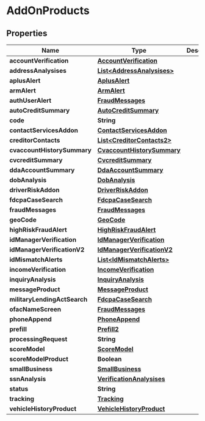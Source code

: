 

# AddOnProducts


## Properties

| Name | Type | Description | Notes |
|------------ | ------------- | ------------- | -------------|
|**accountVerification** | [**AccountVerification**](AccountVerification.md) |  |  [optional] |
|**addressAnalysises** | [**List&lt;AddressAnalysises&gt;**](AddressAnalysises.md) |  |  [optional] |
|**aplusAlert** | [**AplusAlert**](AplusAlert.md) |  |  [optional] |
|**armAlert** | [**ArmAlert**](ArmAlert.md) |  |  [optional] |
|**authUserAlert** | [**FraudMessages**](FraudMessages.md) |  |  [optional] |
|**autoCreditSummary** | [**AutoCreditSummary**](AutoCreditSummary.md) |  |  [optional] |
|**code** | **String** |  |  [optional] |
|**contactServicesAddon** | [**ContactServicesAddon**](ContactServicesAddon.md) |  |  [optional] |
|**creditorContacts** | [**List&lt;CreditorContacts2&gt;**](CreditorContacts2.md) |  |  [optional] |
|**cvaccountHistorySummary** | [**CvaccountHistorySummary**](CvaccountHistorySummary.md) |  |  [optional] |
|**cvcreditSummary** | [**CvcreditSummary**](CvcreditSummary.md) |  |  [optional] |
|**ddaAccountSummary** | [**DdaAccountSummary**](DdaAccountSummary.md) |  |  [optional] |
|**dobAnalysis** | [**DobAnalysis**](DobAnalysis.md) |  |  [optional] |
|**driverRiskAddon** | [**DriverRiskAddon**](DriverRiskAddon.md) |  |  [optional] |
|**fdcpaCaseSearch** | [**FdcpaCaseSearch**](FdcpaCaseSearch.md) |  |  [optional] |
|**fraudMessages** | [**FraudMessages**](FraudMessages.md) |  |  [optional] |
|**geoCode** | [**GeoCode**](GeoCode.md) |  |  [optional] |
|**highRiskFraudAlert** | [**HighRiskFraudAlert**](HighRiskFraudAlert.md) |  |  [optional] |
|**idManagerVerification** | [**IdManagerVerification**](IdManagerVerification.md) |  |  [optional] |
|**idManagerVerificationV2** | [**IdManagerVerificationV2**](IdManagerVerificationV2.md) |  |  [optional] |
|**idMismatchAlerts** | [**List&lt;IdMismatchAlerts&gt;**](IdMismatchAlerts.md) |  |  [optional] |
|**incomeVerification** | [**IncomeVerification**](IncomeVerification.md) |  |  [optional] |
|**inquiryAnalysis** | [**InquiryAnalysis**](InquiryAnalysis.md) |  |  [optional] |
|**messageProduct** | [**MessageProduct**](MessageProduct.md) |  |  [optional] |
|**militaryLendingActSearch** | [**FdcpaCaseSearch**](FdcpaCaseSearch.md) |  |  [optional] |
|**ofacNameScreen** | [**FraudMessages**](FraudMessages.md) |  |  [optional] |
|**phoneAppend** | [**PhoneAppend**](PhoneAppend.md) |  |  [optional] |
|**prefill** | [**Prefill2**](Prefill2.md) |  |  [optional] |
|**processingRequest** | **String** |  |  [optional] |
|**scoreModel** | [**ScoreModel**](ScoreModel.md) |  |  [optional] |
|**scoreModelProduct** | **Boolean** |  |  [optional] |
|**smallBusiness** | [**SmallBusiness**](SmallBusiness.md) |  |  [optional] |
|**ssnAnalysis** | [**VerificationAnalysises**](VerificationAnalysises.md) |  |  [optional] |
|**status** | **String** |  |  [optional] |
|**tracking** | [**Tracking**](Tracking.md) |  |  [optional] |
|**vehicleHistoryProduct** | [**VehicleHistoryProduct**](VehicleHistoryProduct.md) |  |  [optional] |



